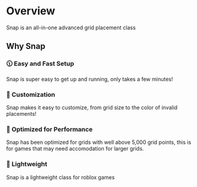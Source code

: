 # Overview

Snap is an all-in-one advanced grid placement class


## Why Snap


### 🕦 Easy and Fast Setup
Snap is super easy to get up and running, only takes a few minutes!

### 🧩 Customization
Snap makes it easy to customize, from grid size to the color of invalid placements!

### 🚀 Optimized for Performance
Snap has been optimized for grids with well above 5,000 grid points, this is for games that may need accomodation for larger grids.

### 🍃  Lightweight
Snap is a lightweight class for roblox games
